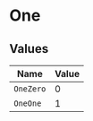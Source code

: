 # One


## Values

| Name      | Value     |
| --------- | --------- |
| `OneZero` | 0         |
| `OneOne`  | 1         |